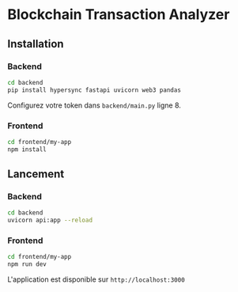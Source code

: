 # Blockchain Transaction Analyzer

## Installation

### Backend
```bash
cd backend
pip install hypersync fastapi uvicorn web3 pandas
```

Configurez votre token dans `backend/main.py` ligne 8.

### Frontend
```bash
cd frontend/my-app
npm install
```

## Lancement

### Backend
```bash
cd backend
uvicorn api:app --reload
```

### Frontend
```bash
cd frontend/my-app
npm run dev
```

L'application est disponible sur `http://localhost:3000`

